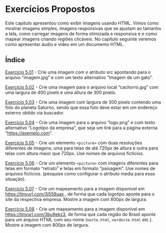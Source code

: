 # Exercícios Propostos

Este capítulo apresentou como exibir imagens usando HTML. Vimos como mostrar
imagens simples, imagens responsivas que se ajustam ao tamanho a tela, como
carregar imagens de forma otimizada e responsiva e e como mapear imagens criando
regiões clicáveis. No capítulo seguinte veremos como apresentar áudio e vídeo em
um documento HTML.

## Índice

[Exercício 5.01](<Exercício 5.01.html>) - Crie uma imagem com o atributo src
apontando para o arquivo “imagem.jpg” e com um texto alternativo “Imagem de um
gato”.

[Exercício 5.02](<Exercício 5.02.html>) - Crie uma imagem para o arquivo local
“cachorro.jpg” com uma largura de 400 pixels e uma altura de 300 pixels.

[Exercício 5.03](<Exercício 5.03.html>) - Crie uma imagem com largura de 300
pixels contendo uma foto do planeta Saturno, sendo que essa foto deve estar em
um endereço externo obtido via buscador.

[Exercício 5.04](<Exercício 5.04.html>) - Crie uma imagem para o arquivo
“logo.png” e com texto alternativo “Logotipo da empresa”, que seja um link para
a página externa “<https://exemplo.com>".

[Exercício 5.05](<Exercício 5.05.html>) - Crie um elemento `<picture>` com duas
resoluções diferentes de imagens, uma para telas de até 720px de altura e outra
para telas com altura maior que 720px. Use nomes de arquivos fictícios.

[Exercício 5.06](<Exercício 5.06.html>) - Crie um elemento `<picture>` com
imagens diferentes para telas em formato “retrato” e telas em formato
“paisagem”. Use nomes de arquivos fictícios. (pesquise como configurar o
atributo media para essa situação).

[Exercício 5.07](<Exercício 5.07.html>) - Crie um mapeamento para a imagem
disponível em <https://tinyurl.com/3j558uax>., de forma que cada logotipo aponte
para o site da respectiva empresa. Mostre a imagem com 800px de largura.

[Exercício 5.08](<Exercício 5.08.html>) - Crie um mapeamento para a imagem
disponível em <https://tinyurl.com/3bu9ekz3>, de forma que cada região do Brasil
aponte para um arquivo HTML com seu nome (`norte.html`, `nordeste.html` etc.).
Mostre a imagem com 800px de largura.
